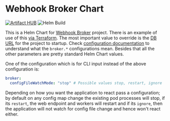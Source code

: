 # Webhook Broker Chart

[![Artifact HUB](https://img.shields.io/endpoint?url=https://artifacthub.io/badge/repository/imytech)](https://artifacthub.io/packages/search?repo=imytech) ![Helm Build](https://github.com/imyousuf/webhook-broker/workflows/Helm%20Build/badge.svg)

This is a Helm Chart for [Webhook Broker](https://github.com/imyousuf/webhook-broker) project. There is an example of use of this [via Terraform](https://github.com/imyousuf/terraform-aws-webhook-broker/blob/9e199c5c47d1f6c0f54d8becad453edc88c72e93/modules/w7b6/main.tf#L88). The most important value to override is the [DB URL](https://github.com/imyousuf/terraform-aws-webhook-broker/blob/9e199c5c47d1f6c0f54d8becad453edc88c72e93/modules/w7b6/conf/webhook-broker-values.yml#L2) for the project to startup. Check [configuration documentation](https://github.com/imyousuf/webhook-broker/tree/main/docs/configuration.md) to understand what the `broker.*` configurations mean. Besides that all the other parameters are pretty standard Helm Chart values.

One of the configuration which is for CLI input instead of the above configuration is:

```yaml
broker:
  configFileWatchMode: "stop" # Possible values stop, restart, ignore
```

Depending on how you want the application to react pass a configuration; by default on any config map change the existing pod processes will stop, if its `restart`, the web endpoint and workers will restart and if its `ignore`, then the application will not watch for config file change and hence won't react either.
